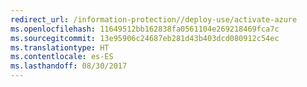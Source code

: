 ```yaml
---
redirect_url: /information-protection//deploy-use/activate-azure
ms.openlocfilehash: 11649512bb162838fa0561104e269218469fca7c
ms.sourcegitcommit: 13e95906c24687eb281d43b403dcd080912c54ec
ms.translationtype: HT
ms.contentlocale: es-ES
ms.lasthandoff: 08/30/2017
---
```

